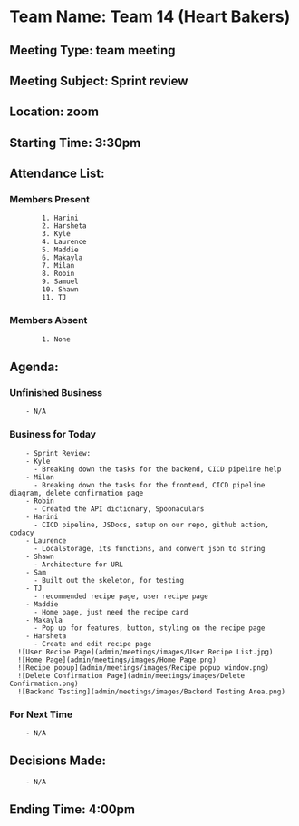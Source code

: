 # Team Name: Team 14 (Heart Bakers)
## Meeting Type: team meeting
## Meeting Subject: Sprint review
## Location: zoom
## Starting Time: 3:30pm
## Attendance List:
###     Members Present
            1. Harini
            2. Harsheta
            3. Kyle
            4. Laurence
            5. Maddie
            6. Makayla
            7. Milan 
            8. Robin
            9. Samuel
            10. Shawn
            11. TJ
###     Members Absent
            1. None
## Agenda:
###     Unfinished Business
        - N/A
###     Business for Today
        - Sprint Review:
        - Kyle
          - Breaking down the tasks for the backend, CICD pipeline help
        - Milan
          - Breaking down the tasks for the frontend, CICD pipeline diagram, delete confirmation page
        - Robin
          - Created the API dictionary, Spoonaculars 
        - Harini
          - CICD pipeline, JSDocs, setup on our repo, github action, codacy
        - Laurence
          - LocalStorage, its functions, and convert json to string
        - Shawn
          - Architecture for URL 
        - Sam
          - Built out the skeleton, for testing 
        - TJ
          - recommended recipe page, user recipe page
        - Maddie
          - Home page, just need the recipe card 
        - Makayla
          - Pop up for features, button, styling on the recipe page
        - Harsheta
          - Create and edit recipe page
      ![User Recipe Page](admin/meetings/images/User Recipe List.jpg)
      ![Home Page](admin/meetings/images/Home Page.png)
      ![Recipe popup](admin/meetings/images/Recipe popup window.png)
      ![Delete Confirmation Page](admin/meetings/images/Delete Confirmation.png)
      ![Backend Testing](admin/meetings/images/Backend Testing Area.png)
###     For Next Time
        - N/A
## Decisions Made:
        - N/A
## Ending Time: 4:00pm
